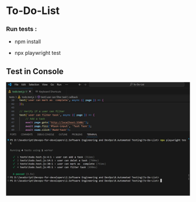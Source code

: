 # To-Do-List

###  Run tests :
- npm install

 - npx playwright test
 
## Test in Console
![](/Test-Photos.jpg)
